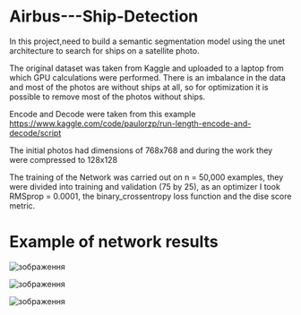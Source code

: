 # Airbus---Ship-Detection

In this project,need to build a semantic segmentation model using the unet architecture to search for ships on a satellite photo.

 
The original dataset was taken from Kaggle and uploaded to a laptop from which GPU calculations were performed.
There is an imbalance in the data and most of the photos are without ships at all, so for optimization it is possible to remove most of the photos without ships.


Encode and Decode were taken from this example https://www.kaggle.com/code/paulorzp/run-length-encode-and-decode/script

The initial photos had dimensions of 768x768 and during the work they were compressed to 128x128
 
The training of the Network was carried out on n = 50,000 examples, they were divided into training and validation (75 by 25), as an optimizer I took RMSprop = 0.0001, the binary_crossentropy loss function and the dise score metric.


# Example of network results
![зображення](https://user-images.githubusercontent.com/45979299/186900474-35ce313e-04f5-4871-8bd0-63075d8ffba6.png)

![зображення](https://user-images.githubusercontent.com/45979299/186900735-15f04a44-62ed-491c-8140-bd5f0ead031b.png)

![зображення](https://user-images.githubusercontent.com/45979299/186901129-2946052b-cde8-410b-b4a4-2104c1074d71.png)
